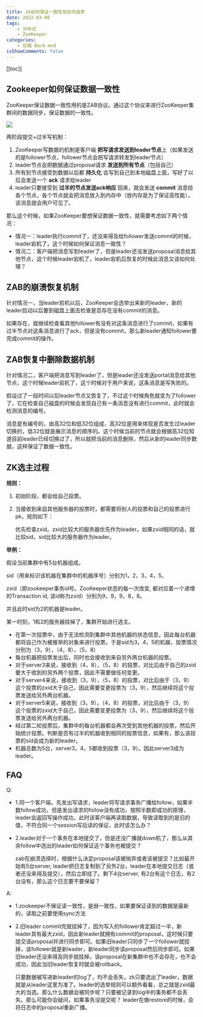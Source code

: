 ```yaml
---
title: zk如何保证一致性及如何选举
date: 2022-03-08
tags:
    - 分布式
    - ZooKeeper
categories:
    - 后端 Back-end
isShowComments: false
---
```


<Boxx/>


<!-- more -->

[[toc]]

## Zookeeper如何保证数据一致性

ZooKeeper保证数据一致性用的是ZAB协议。通过这个协议来进行ZooKeeper集群间的数据同步，保证数据的一致性。

![](https://upload-images.jianshu.io/upload_images/11345047-41a2e8b3072b7261.png?imageMogr2/auto-orient/strip|imageView2/2/w/1151/format/webp)

两阶段提交+过半写机制：

1. ZooKeeper写数据的机制是客户端 **把写请求发送到leader节点**上（如果发送的是follower节点，follower节点会把写请求转发到leader节点）
2. leader节点会把数据通过proposal请求 **发送到所有节点**（包括自己）
3. 所有到节点接受到数据以后都 **持久化** 会写到自己到本地磁盘上面，写好了以后会发送一个 **ack** 请求给leader
4. leader只要接受到 **过半的节点发送ack响应** 回来，就会发送 **commit** 消息给各个节点，各个节点就会把消息放入到内存中（放内存是为了保证高性能），该消息就会用户可见了。

那么这个时候，如果ZooKeeper要想保证数据一致性，就需要考虑如下两个情况：

- 情况一：leader执行commit了，还没来得及给follower发送commit的时候，leader宕机了，这个时候如何保证消息一致性？
- 情况二：客户端把消息写到leader了，但是leader还没发送proposal消息给其他节点，这个时候leader宕机了，leader宕机后恢复的时候此消息又该如何处理？

## ZAB的崩溃恢复机制

针对情况一，当leader宕机以后，ZooKeeper会选举出来新的leader，新的leader启动以后要到磁盘上面去检查是否存在没有commit的消息。

如果存在，就继续检查看其他follower有没有对这条消息进行了commit，如果有过半节点对这条消息进行了ack，但是没有commit，那么新leader通知follower要完成commit的操作。

## ZAB恢复中删除数据机制

针对情况二，客户端把消息写到leader了，但是leader还没发送portal消息给其他节点，这个时候leader宕机了，这个时候对于用户来说，这条消息是写失败的。

假设过了一段时间以后leader节点又恢复了，不过这个时候角色就变为了follower了，它在检查自己磁盘的时候会发现自己有一条消息没有进行commit，此时就会检测消息的编号。

消息是有编号的，由高32位和低32位组成，高32位是用来体现是否发生过leader切换的，低32位就是展示消息的顺序的。这个时候当前的节点就会根据高32位知道目前leader已经切换过了，所以就把当前的消息删除，然后从新的leader同步数据，这样保证了数据一致性。

## ZK选主过程

**规则：**

1. 初始阶段，都会给自己投票。

2. 当接收到来自其他服务器的投票时，都需要将别人的投票和自己的投票进行pk，规则如下：

   优先检查zxid。zxid比较大的服务器优先作为leader。如果zxid相同的话，就比较sid，sid比较大的服务器作为leader。

**举例：**

假设当前集群中有5台机器组成。

sid（用来标识该机器在集群中的机器序号）分别为1，2，3，4，5。

zxid（即zookeeper事务id号。ZooKeeper状态的每一次改变, 都对应着一个递增的Transaction id, 该id称为zxid）分别为9，9，9，8，8。

并且此时sid为2的机器是leader。

某一时刻，1和2的服务器挂掉了，集群开始进行选主。

- 在第一次投票中，由于无法检测到集群中其他机器的状态信息，因此每台机器都将自己作为被推举的对象来进行投票。于是sid为3，4，5的机器，投票情况分别为（3，9），（4，8），（5，8）
- 每台机器把投票发出后，同时也会接收到来自另外两台机器的投票。
- 对于server3来说，接收到（4，8），（5，8）的投票，对比后由于自己的zxid要大于收到的另外两个投票，因此不需要做任何变更。
- 对于server4来说，接收到（3，9），（5，8）的投票，对比后由于（3，9）这个投票的zxid大于自己，因此需要变更投票为（3，9），然后继续将这个投票发送给另外两台机器。
- 对于server5来说，接收到（3，9），（4，8）的投票，对比后由于（3，9）这个投票的zxid大于自己，因此需要变更投票为（3，9），然后继续将这个投票发送给另外两台机器。
- 经过第二轮投票后，集群中的每台机器都会再次受到其他机器的投票，然后开始统计投票。判断是否有过半的机器收到相同的投票信息，如果有，那么该投票的sid会成为新的leader。
- 机器总数为5台，server3，4，5都收到投票（3，9）。因此server3成为leader。

## FAQ

Q:

- 1.同一个客户端，先发出写请求，leader将写请求事务广播给follow，如果半数follow成功，但是发出请求的follow没有成功，按照半数即成功的原理，leader会返回写操作成功，此时该客户端再读取数据，导致读取到的是旧的值，不符合同一个session写后读的保证，此时该怎么办？

- 2.leader对于一个事务在本地提交了，但是还没广播就down机了，那么从其余follow中选出的leader如何保证这个事务也被提交？

  zab在崩溃选择时，根据什么决定proposal该被抛弃或者该被提交？比如最开始有5台server, leader把日志复制到了另外2台，leader在本地提交日志（或者还没来得及提交），然后立即挂了。剩下4台server, 有2台有这个日志，有2台没有，那么这个日志要不要保留？

A:

- 1.zookeeper不保证读一致性，是弱一致性，如果要保证读到的数据是最新的，读取之前要使用sync方法

- 2.旧leader commit完就挂掉了，因为写入的follower肯定超过一半，新leader具有最大zxid，因此新leader就拥有commit的proposal，这时候只要提交该proposal并进行同步即可。如果旧leader只同步了一个follower就挂掉，该follower就是新leader，新leader同步该proposal然后同步即可。如果旧leader还没来得及同步就挂掉，该proposal在新集群中也不会存在，也不会成功，因此当旧leader恢复时就会被rollback。

  只要数据被写进新leader的log了，均不会丢失，zk只要选出了leader，数据就是从leader这里为准了。leader的选举规则可以额外看看，总之就是zxid最大的当选。那么什么数据会被同步呢？只要被记录到log中的事务都不会丢失。那么可能你会疑问，如果事务没提交呢？ leader在做restore的时候，会将日志中的proposal重新广播。


<Reward/>
